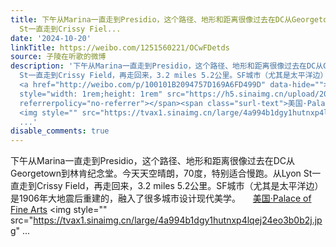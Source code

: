 ```yaml
---
title: 下午从Marina一直走到Presidio，这个路径、地形和距离很像过去在DC从Georgetown到林肯纪念堂。今天天空晴朗，70度，特别适合慢跑。从Lyon
  St一直走到Crissy Fiel...
date: '2024-10-20'
linkTitle: https://weibo.com/1251560221/OCwFDetds
source: 子陵在听歌的微博
description: '下午从Marina一直走到Presidio，这个路径、地形和距离很像过去在DC从Georgetown到林肯纪念堂。今天天空晴朗，70度，特别适合慢跑。从Lyon
  St一直走到Crissy Field，再走回来，3.2 miles 5.2公里。SF城市（尤其是太平洋边）是1906年大地震后重建的，融入了很多城市设计现代美学。
  <a href="http://weibo.com/p/100101B2094757D169A6FD499D" data-hide=""><span class="url-icon"><img
  style="width: 1rem;height: 1rem" src="https://h5.sinaimg.cn/upload/2015/09/25/3/timeline_card_small_location_default.png"
  referrerpolicy="no-referrer"></span><span class="surl-text">美国·Palace of Fine Arts</span></a>
  <img style="" src="https://tvax1.sinaimg.cn/large/4a994b1dgy1hutnxp4lqej24eo3b0b2j.jpg"
  ...'
disable_comments: true
---
```

下午从Marina一直走到Presidio，这个路径、地形和距离很像过去在DC从Georgetown到林肯纪念堂。今天天空晴朗，70度，特别适合慢跑。从Lyon St一直走到Crissy Field，再走回来，3.2 miles 5.2公里。SF城市（尤其是太平洋边）是1906年大地震后重建的，融入了很多城市设计现代美学。 <a href="http://weibo.com/p/100101B2094757D169A6FD499D" data-hide=""><span class="url-icon"><img style="width: 1rem;height: 1rem" src="https://h5.sinaimg.cn/upload/2015/09/25/3/timeline_card_small_location_default.png" referrerpolicy="no-referrer"></span><span class="surl-text">美国·Palace of Fine Arts</span></a> <img style="" src="https://tvax1.sinaimg.cn/large/4a994b1dgy1hutnxp4lqej24eo3b0b2j.jpg" ...